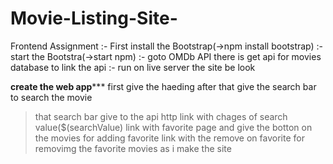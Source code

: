 # Movie-Listing-Site-
Frontend Assignment 
:- First install the Bootstrap(->npm install bootstrap)
:- start the Bootstra(->start npm)
:- goto OMDb API there is get api for movies database to link the api 
:- run on live server 
the site be look 



************create the web app***************
first give the haeding after that give the search bar to search the movie
>that search bar give to the api http link with chages of search value($(searchValue)
>link with favorite page and give the botton on the movies for adding favorite
>link with the remove on favorite for removimg the favorite movies
>as i make the site
